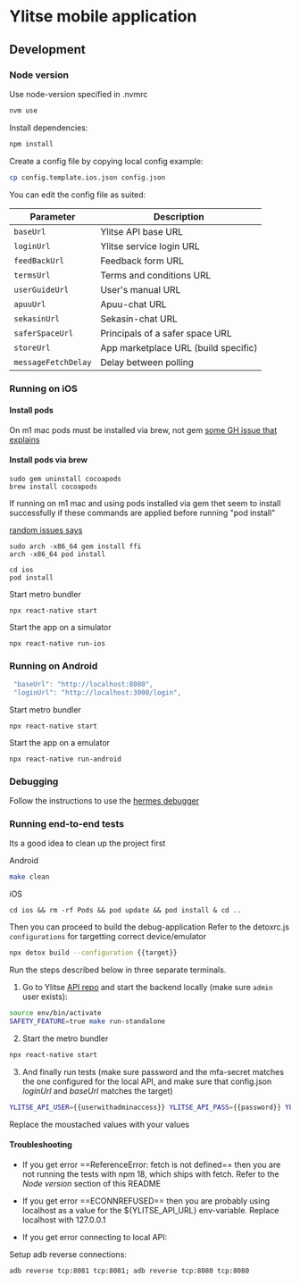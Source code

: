 # Ylitse mobile application

## Development

### Node version
Use node-version specified in .nvmrc

```sh
nvm use
```

Install dependencies:

```sh
npm install
```

Create a config file by copying local config example:

```sh
cp config.template.ios.json config.json
```

You can edit the config file as suited:

| Parameter          | Description                            |
| -----------------  | ---------------------------------------|
| `baseUrl`          | Ylitse API base URL                    |
| `loginUrl`         | Ylitse service login URL               |
| `feedBackUrl`      | Feedback form URL                      |
| `termsUrl`         | Terms and conditions URL               |
| `userGuideUrl`     | User's manual URL                      |
| `apuuUrl`          | Apuu-chat URL                          |
| `sekasinUrl`       | Sekasin-chat URL                       |
| `saferSpaceUrl`    | Principals of a safer space URL        |
| `storeUrl`         | App marketplace URL (build specific)   |
| `messageFetchDelay`| Delay between polling                  |


### Running on iOS

#### Install pods
On m1 mac pods must be installed via brew, not gem
[some GH issue that explains](https://github.com/CocoaPods/CocoaPods/issues/9907)

#### Install pods via brew
```
sudo gem uninstall cocoapods
brew install cocoapods
```

If running on m1 mac and using pods installed via gem thet seem to install successfully if these commands are applied before running "pod install"

[random issues says](
https://github.com/CocoaPods/CocoaPods/issues/10518#issuecomment-798912624)
```
sudo arch -x86_64 gem install ffi
arch -x86_64 pod install
```

```
cd ios
pod install
```

Start metro bundler
```
npx react-native start
```

Start the app on a simulator
```
npx react-native run-ios
```

### Running on Android

```js
 "baseUrl": "http://localhost:8080",
 "loginUrl": "http://localhost:3000/login",
```

Start metro bundler
```
npx react-native start
```

Start the app on a emulator
```
npx react-native run-android
```


### Debugging

Follow the instructions to use the [hermes debugger](https://reactnative.dev/docs/debugging?js-debugger=hermes)

### Running end-to-end tests

Its a good idea to clean up the project first

Android
```sh
make clean
```

iOS
```
cd ios && rm -rf Pods && pod update && pod install & cd .. 
```

Then you can proceed to build the debug-application
Refer to the detoxrc.js `configurations` for targetting correct device/emulator


```sh
npx detox build --configuration {{target}}
```


Run the steps described below in three separate terminals.

1. Go to Ylitse [API repo](https://gitlab.com/ylitse/ylitse-api) and start the backend locally (make sure `admin`
   user exists):

```sh
source env/bin/activate
SAFETY_FEATURE=true make run-standalone
```

2. Start the metro bundler 

```sh
npx react-native start
```

3. And finally run tests (make sure password and the mfa-secret matches the one configured for
   the local API, and make sure that config.json _loginUrl_ and _baseUrl_  matches the target)


```sh
YLITSE_API_USER={{userwithadminaccess}} YLITSE_API_PASS={{password}} YLITSE_API_URL="http://127.0.0.1:8080" YLITSE_MFA_SECRET={{mfa_secret}} npx detox test --configuration {{target}}
```

Replace the moustached values with your values

#### Troubleshooting

- If you get error ==ReferenceError: fetch is not defined== then you are not running the tests with npm 18, which ships with fetch. Refer to the _Node version_ section of this README

- If you get error ==ECONNREFUSED== then you are probably using localhost as a value for the ${YLITSE_API_URL} env-variable. Replace localhost with 127.0.0.1

- If you get error connecting to local API:

Setup adb reverse connections:
```sh
adb reverse tcp:8081 tcp:8081; adb reverse tcp:8080 tcp:8080
```



